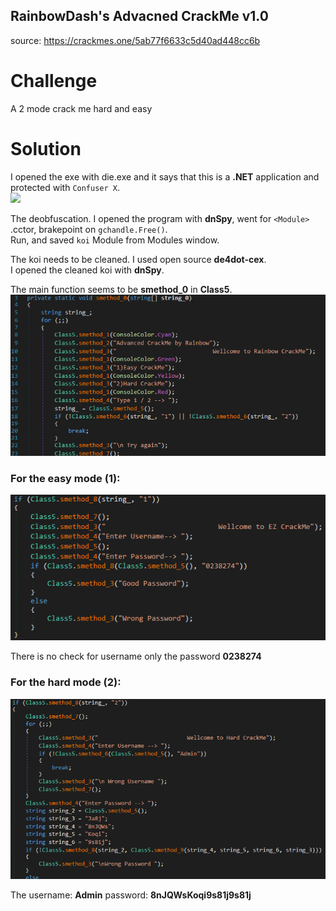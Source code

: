 ## RainbowDash's Advacned CrackMe v1.0
source: https://crackmes.one/5ab77f6633c5d40ad448cc6b

# Challenge

A 2 mode crack me hard and easy

# Solution

I opened the exe with die.exe and it says that this is a __.NET__ application and protected with `Confuser X`.\
![](Die_.png)

The deobfuscation. I opened the program with __dnSpy__, went for `<Module>` .cctor, brakepoint on `gchandle.Free()`.\
Run, and saved `koi` Module from Modules window.

The koi needs to be cleaned. I used open source __de4dot-cex__.\
I opened the cleaned koi with __dnSpy__.

The main function seems to be __smethod_0__ in __Class5__.\
![](smethod_0.png)

### For the easy mode (1):
![](easy.png)

There is no check for username only the password __0238274__

### For the hard mode (2):
![](hard.png)

The username: __Admin__ password: __8nJQWsKoqi9s81j9s81j__
